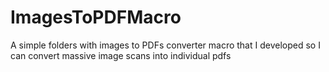 # ImagesToPDFMacro
A simple folders with images to PDFs converter macro that I developed so I can convert massive image scans into individual pdfs
